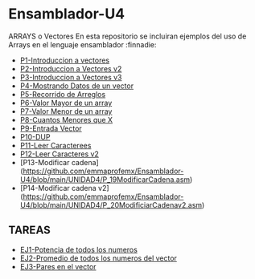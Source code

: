 # Ensamblador-U4
ARRAYS o Vectores
En esta repositorio se incluiran ejemplos del uso de Arrays en el lenguaje ensamblador :finnadie:
* [P1-Introduccion a vectores](https://github.com/emmaprofemx/Ensamblador-U4/blob/main/UNIDAD4/P1_IntroVectores.asm)
* [P2-Introduccion a Vectores v2](https://github.com/emmaprofemx/Ensamblador-U4/blob/main/UNIDAD4/P2_IntroVecotres2.asm)
* [P3-Introduccion a Vectores v3](https://github.com/emmaprofemx/Ensamblador-U4/blob/main/UNIDAD4/P3_IntroVectores3v2.asm)
* [P4-Mostrando Datos de un vector](https://github.com/emmaprofemx/Ensamblador-U4/blob/main/UNIDAD4/P4_MostrandoDatos.asm)
* [P5-Recorrido de Arreglos](https://github.com/emmaprofemx/Ensamblador-U4/blob/main/UNIDAD4/P_07_RecorridoArreglos.asm)
* [P6-Valor Mayor de un array](https://github.com/emmaprofemx/Ensamblador-U4/blob/main/UNIDAD4/P_8_ValorMayor.asm)
* [P7-Valor Menor de un array](https://github.com/emmaprofemx/Ensamblador-U4/blob/main/UNIDAD4/P_9_ValorMenor.asm)
* [P8-Cuantos Menores que X](https://github.com/emmaprofemx/Ensamblador-U4/blob/main/UNIDAD4/P_10_CuantosMenoresQueX.asm)
* [P9-Entrada Vector](https://github.com/emmaprofemx/Ensamblador-U4/blob/main/UNIDAD4/P_15EntradaVector.asm)
* [P10-DUP](https://github.com/emmaprofemx/Ensamblador-U4/blob/main/UNIDAD4/P_16DUP.asm)
* [P11-Leer Caracterees](https://github.com/emmaprofemx/Ensamblador-U4/blob/main/UNIDAD4/P_17LeerCarecteres.asm)
* [P12-Leer Caracteres v2](https://github.com/emmaprofemx/Ensamblador-U4/blob/main/UNIDAD4/P_18LeecCaracteresV2.asm)
* [P13-Modificar cadena] (https://github.com/emmaprofemx/Ensamblador-U4/blob/main/UNIDAD4/P_19ModificarCadena.asm)
* [P14-Modificar cadena v2] (https://github.com/emmaprofemx/Ensamblador-U4/blob/main/UNIDAD4/P_20ModificiarCadenav2.asm)
## TAREAS 
* [EJ1-Potencia de todos los numeros](https://github.com/emmaprofemx/Ensamblador-U4/blob/main/UNIDAD4/Ej_cuadrado.asm)
* [EJ2-Promedio de todos los numeros del vector](https://github.com/emmaprofemx/Ensamblador-U4/blob/main/UNIDAD4/Ej_promedio.asm)
* [EJ3-Pares en el vector](https://github.com/emmaprofemx/Ensamblador-U4/blob/main/UNIDAD4/Ej_Par.asm)
